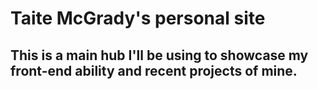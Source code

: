 # Taite McGrady's personal site

## This is a main hub I'll be using to showcase my front-end ability and recent projects of mine. 